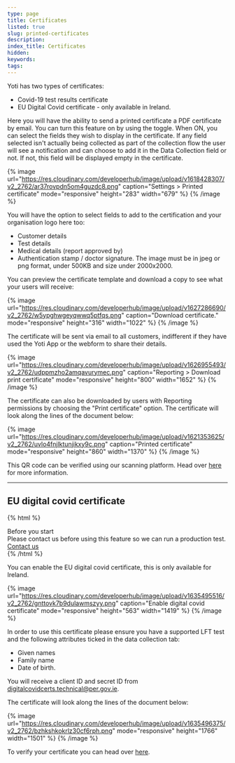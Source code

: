 ```yaml
---
type: page
title: Certificates
listed: true
slug: printed-certificates
description: 
index_title: Certificates
hidden: 
keywords: 
tags: 
---
```


Yoti has two types of certificates:

- Covid-19 test results certificate
- EU Digital Covid certificate - only available in Ireland.

Here you will have the ability to send a printed certificate a PDF certificate by email. You can turn this feature on by using the toggle. When ON, you can select the fields they wish to display in the certificate. If any field selected isn't actually being collected as part of the collection flow the user will see a notification and can choose to add it in the Data Collection field or not. If not, this field will be displayed empty in the certificate.

{% image url="https://res.cloudinary.com/developerhub/image/upload/v1618428307/v2_2762/ar37rovpdn5om4guzdc8.png" caption="Settings &gt; Printed certificate" mode="responsive" height="283" width="679" %}
{% /image %}

You will have the option to select fields to add to the certification and your organisation logo here too:

- Customer details
- Test details
- Medical details (report approved by)
- Authentication stamp / doctor signature. The image must be in jpeg or png format, under 500KB and size under 2000x2000.

You can preview the certificate template and download a copy to see what your users will receive:

{% image url="https://res.cloudinary.com/developerhub/image/upload/v1627286690/v2_2762/w5ypghwgeyqwwq5ptfqs.png" caption="Download certificate." mode="responsive" height="316" width="1022" %}
{% /image %}

The certificate will be sent via email to all customers, indifferent if they have used the Yoti App or the webform to share their details.

{% image url="https://res.cloudinary.com/developerhub/image/upload/v1626955493/v2_2762/udppmzho2amqavurymec.png" caption="Reporting &gt; Download print certificate" mode="responsive" height="800" width="1652" %}
{% /image %}

The certificate can also be downloaded by users with Reporting permissions by choosing the "Print certificate" option. The certificate will look along the lines of the document below:

{% image url="https://res.cloudinary.com/developerhub/image/upload/v1621353625/v2_2762/uvlo4fnjlktunjikxy9c.png" caption="Printed certificate" mode="responsive" height="860" width="1370" %}
{% /image %}

This QR code can be verified using our scanning platform. Head over [here](https://developers.yoti.com/health/certificates) for more information.

---

## EU digital covid certificate

{% html %}
<div class="alert-BYS">
   <div class="alert-title" id="BYS">
      Before you start
   </div>
   <div class="alert-text" >
Please contact us before using this feature so we can run a production test.</div>
   <div class="alert-links"> 
      <a  target="_self" href="mailto:clientsupport@yoti.com"> Contact us </a>
   </div>
</div>
{% /html %}

You can enable the EU digital covid certificate, this is only available for Ireland. 

{% image url="https://res.cloudinary.com/developerhub/image/upload/v1635495516/v2_2762/gnttovk7b9dulawmszyy.png" caption="Enable digital covid certificate" mode="responsive" height="563" width="1419" %}
{% /image %}

In order to use this certificate please ensure you have a supported LFT test and the following attributes ticked in the data collection tab:

- Given names
- Family name
- Date of birth.

You will receive a client ID and secret ID from [digitalcovidcerts.technical@per.gov.ie](mailto:digitalcovidcerts.technical@per.gov.ie).

The certificate will look along the lines of the document below:

{% image url="https://res.cloudinary.com/developerhub/image/upload/v1635496375/v2_2762/bzhkshkokrlz30cf6rph.png" mode="responsive" height="1766" width="1501" %}
{% /image %}

To verify your certificate you can head over [here](https://app.digitalcovidcertchecker.gov.ie/).